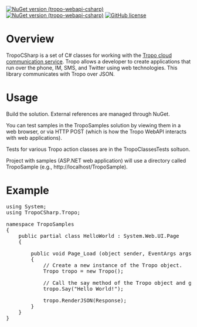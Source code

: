 [![NuGet version (tropo-webapi-csharp)](https://img.shields.io/nuget/v/tropo-webapi-csharp.svg?style=flat-square)](https://www.nuget.org/packages/tropo-webapi-csharp/)
[![NuGet version (tropo-webapi-csharp)](https://img.shields.io/nuget/dt/tropo-webapi-csharp.svg?style=flat-square)](https://www.nuget.org/packages/tropo-webapi-csharp/)
[![GitHub license](https://img.shields.io/github/license/tropo/tropo-webapi-csharp.svg?style=for-the-badge)](https://github.com/tropo/tropo-webapi-csharp/blob/master/LICENSE)



Overview
========

TropoCSharp is a set of C# classes for working with the [Tropo cloud communication service](http://tropo.com/). Tropo allows a developer to create applications that run over the phone, IM, SMS, and Twitter using web technologies. This library communicates with Tropo over JSON.

Usage
=====
Build the solution.  External references are managed through NuGet.

You can test samples in the TropoSamples solution by viewing them in a web browser, or via HTTP POST (which is how the Tropo WebAPI interacts with web applications).

Tests for various Tropo action classes are in the TropoClassesTests soltuon.

Project with samples (ASP.NET web application) will use a directory called TropoSample (e.g., http://localhost/TropoSample).

Example
======

<pre>
using System;
using TropoCSharp.Tropo;

namespace TropoSamples
{
	public partial class HelloWorld : System.Web.UI.Page
	{
		
		public void Page_Load (object sender, EventArgs args)
		{
            // Create a new instance of the Tropo object.
            Tropo tropo = new Tropo();

            // Call the say method of the Tropo object and give it a prompt to say.
            tropo.Say("Hello World!");

            tropo.RenderJSON(Response);
		}
	}
}
</pre>
